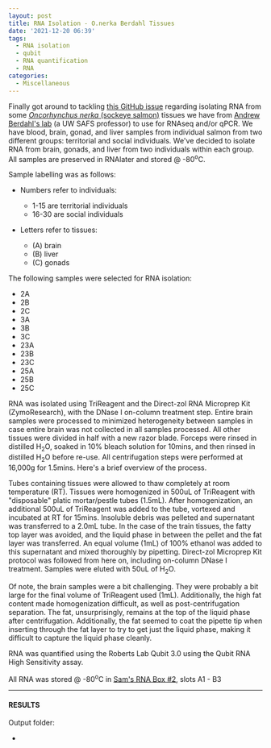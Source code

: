 ```yaml
---
layout: post
title: RNA Isolation - O.nerka Berdahl Tissues
date: '2021-12-20 06:39'
tags: 
  - RNA isolation
  - qubit
  - RNA quantification
  - RNA
categories: 
  - Miscellaneous
---
```

Finally got around to tackling [this GitHub issue](https://github.com/RobertsLab/resources/issues/1307) regarding isolating RNA from some [_Oncorhynchus nerka_ (sockeye salmon)](https://en.wikipedia.org/wiki/Sockeye_salmon) tissues we have from [Andrew Berdahl's lab](https://marinebiology.uw.edu/faculty-research/faculty-instructor-bios/andrew-berdahl/) (a UW SAFS professor) to use for RNAseq and/or qPCR. We have blood, brain, gonad, and liver samples from individual salmon from two different groups: territorial and social individuals. We've decided to isolate RNA from brain, gonads, and liver from two individuals within each group. All samples are preserved in RNAlater and stored @ -80<sup>o</sup>C.

Sample labelling was as follows:

- Numbers refer to individuals:

  - 1-15 are territorial individuals
  - 16-30 are social individuals

- Letters refer to tissues:

  - (A) brain
  - (B) liver
  - (C) gonads

The following samples were selected for RNA isolation:

- 2A
- 2B
- 2C
- 3A
- 3B
- 3C
- 23A
- 23B
- 23C
- 25A
- 25B
- 25C

RNA was isolated using TriReagent and the Direct-zol RNA Microprep Kit (ZymoResearch), with the DNase I on-column treatment step. Entire brain samples were processed to minimized heterogeneity between samples in case entire brain was not collected in all samples processed. All other tissues were divided in half with a new razor blade. Forceps were rinsed in distilled H<sub>2</sub>O, soaked in 10% bleach solution for 10mins, and then rinsed in distilled H<sub>2</sub>O before re-use. All centrifugation steps were performed at 16,000g for 1.5mins. Here's a brief overview of the process.

Tubes containing tissues were allowed to thaw completely at room temperature (RT). Tissues were homogenized in 500uL of TriReagent with "disposable" platic mortar/pestle tubes (1.5mL). After homogenization, an additional 500uL of TriReagent was added to the tube, vortexed and incubated at RT for 15mins. Insoluble debris was pelleted and supernatant was transferred to a 2.0mL tube. In the case of the train tissues, the fatty top layer was avoided, and the liquid phase in between the pellet and the fat layer was transferred. An equal volume (1mL) of 100% ethanol was added to this supernatant and mixed thoroughly by pipetting. Direct-zol Microprep Kit protocol was followed from here on, including on-column DNase I treatment. Samples were eluted with 50uL of H<sub>2</sub>O.

Of note, the brain samples were a bit challenging. They were probably a bit large for the final volume of TriReagent used (1mL). Additionally, the high fat content made homogenization difficult, as well as post-centrifugation separation. The fat, unsurprisingly, remains at the top of the liquid phase after centrifugation. Additionally, the fat seemed to coat the pipette tip when inserting through the fat layer to try to get just the liquid phase, making it difficult to capture the liquid phase cleanly.

RNA was quantified using the Roberts Lab Qubit 3.0 using the Qubit RNA High Sensitivity assay.

All RNA was stored @ -80<sup>o</sup>C in [Sam's RNA Box #2](https://docs.google.com/spreadsheets/d/1jL9gOqtcHrm8JPUtZ5KShpX7_olFuci_5Gq7xqgZKIM/edit?usp=sharing), slots A1 - B3


---

#### RESULTS

Output folder:

- []()

